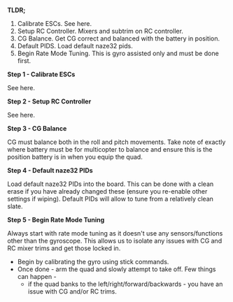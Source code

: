 **TLDR;**

1. Calibrate ESCs. See here.
2. Setup RC Controller. Mixers and subtrim on RC controller.
3. CG Balance. Get CG correct and balanced with the battery in position.
4. Default PIDS. Load default naze32 pids. 
5. Begin Rate Mode Tuning. This is gyro assisted only and must be done first.

**Step 1 - Calibrate ESCs**

See here.

**Step 2 - Setup RC Controller**

See here.

**Step 3 - CG Balance**

CG must balance both in the roll and pitch movements. Take note of exactly where battery must be for multicopter to balance and ensure this is the position battery is in when you equip the quad.

**Step 4 - Default naze32 PIDs**

Load default naze32 PIDs into the board. This can be done with a clean erase if you have already changed these (ensure you re-enable other settings if wiping). Default PIDs will allow to tune from a relatively clean slate.

**Step 5 - Begin Rate Mode Tuning**

Always start with rate mode tuning as it doesn't use any sensors/functions other than the gyroscope. This allows us to isolate any issues with CG and RC mixer trims and get those locked in. 
  - Begin by calibrating the gyro using stick commands. 
  - Once done - arm the quad and slowly attempt to take off. Few things can happen -
    - if the quad banks to the left/right/forward/backwards - you have an issue with CG and/or RC trims.

